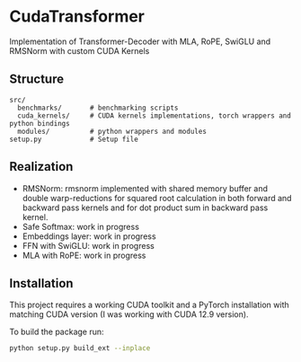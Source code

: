 # CudaTransformer

Implementation of Transformer-Decoder with MLA, RoPE, SwiGLU and RMSNorm with custom CUDA Kernels

## Structure 
```
src/
  benchmarks/       # benchmarking scripts
  cuda_kernels/     # CUDA kernels implementations, torch wrappers and python bindings
  modules/          # python wrappers and modules
setup.py            # Setup file
```

## Realization

- RMSNorm: rmsnorm implemented with shared memory buffer and double warp-reductions for squared root calculation in both forward and backward pass kernels and for dot product sum in backward pass kernel.
- Safe Softmax: work in progress
- Embeddings layer: work in progress
- FFN with SwiGLU: work in progress
- MLA with RoPE: work in progress


## Installation

This project requires a working CUDA toolkit and a PyTorch installation with matching CUDA version (I was working with CUDA 12.9 version).

To build the package run:

```bash
python setup.py build_ext --inplace
```